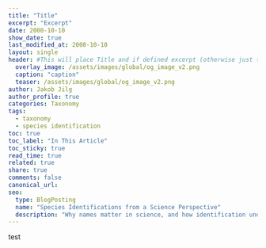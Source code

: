 ```yaml
---
title: "Title"
excerpt: "Excerpt"
date: 2000-10-10
show_date: true
last_modified_at: 2000-10-10
layout: single
header: #This will place Title and if defined excerpt (otherwise just the text) on the header image
  overlay_image: /assets/images/global/og_image_v2.png
  caption: "caption"
  teaser: /assets/images/global/og_image_v2.png
author: Jakob Jilg
author_profile: true
categories: Taxonomy
tags:
  - taxonomy
  - species identification
toc: true
toc_label: "In This Article"
toc_sticky: true
read_time: true
related: true
share: true
comments: false
canonical_url: 
seo:
  type: BlogPosting
  name: "Species Identifications from a Science Perspective"
  description: "Why names matter in science, and how identification underpins taxonomy and communication in biology."
---
```


test
